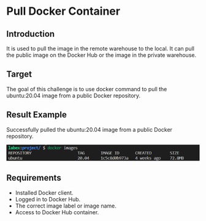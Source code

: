# Pull Docker Container

## Introduction

It is used to pull the image in the remote warehouse to the local. It can pull the public image on the Docker Hub or the image in the private warehouse.

## Target

The goal of this challenge is to use docker command to pull the ubuntu:20.04 image from a public Docker repository.

## Result Example

Successfully pulled the ubuntu:20.04 image from a public Docker repository.

![challenge-docker-image-registry-1](assets/challenge-docker-image-registry-1.png)

## Requirements

- Installed Docker client.
- Logged in to Docker Hub.
- The correct image label or image name.
- Access to Docker Hub container.

